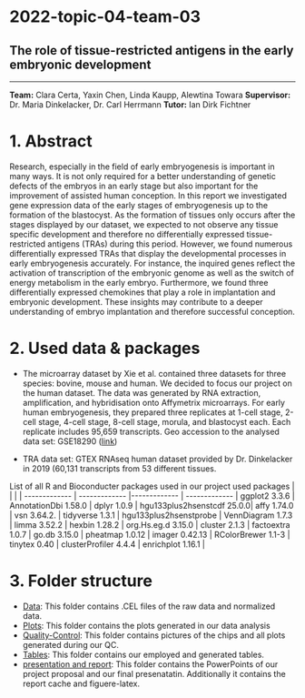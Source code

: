 # 2022-topic-04-team-03
## The role of tissue-restricted antigens in the early embryonic development
-------------  
**Team:** Clara Certa, Yaxin Chen, Linda Kaupp, Alewtina Towara
**Supervisor:** Dr. Maria Dinkelacker, Dr. Carl Herrmann 
**Tutor:** Ian Dirk Fichtner 

# 1. Abstract
Research, especially in the field of early embryogenesis is important in many ways. It is not only required for a better understanding of genetic defects of the embryos in an early stage but also important for the improvement of assisted human conception. In this report we investigated gene expression data of the early stages of embryogenesis up to the formation of the blastocyst. As the formation of tissues only occurs after the stages displayed by our dataset, we expected to not observe any tissue specific development and therefore no differentially expressed tissue-restricted antigens (TRAs) during this period. However, we found numerous differentially expressed TRAs that display the developmental processes in early embryogenesis accurately. For instance, the inquired genes reflect the activation of transcription of the embryonic genome as well as the switch of energy metabolism in the early embryo.
Furthermore, we found three differentially expressed chemokines that play a role in implantation and embryonic development. 
These insights may contribute to a deeper understanding of embryo implantation and therefore successful conception.

# 2. Used data & packages 

* The microarray dataset by Xie et al. contained three datasets for three species: bovine, mouse and human. We decided to focus our project on the human dataset. The data was generated by RNA extraction, amplification, and hybridisation onto Affymetrix microarrays. For early human embryogenesis, they prepared three replicates at 1-cell stage, 2-cell stage, 4-cell stage, 8-cell stage, morula, and blastocyst each. Each replicate includes 95,659 transcripts.
Geo accession to the analysed data set: GSE18290 ([link](https://www.ncbi.nlm.nih.gov/geo/query/acc.cgi?acc=GSE18290))

* TRA data set: GTEX RNAseq human dataset provided by Dr. Dinkelacker in 2019 (60,131 transcripts from 53 different tissues.


List of all R and Bioconducter packages used in our project
used packages      |                      |                 |                            |
-------------      | -------------        |-------------    | -------------              |
ggplot2 3.3.6      | AnnotationDbi 1.58.0 | dplyr 1.0.9     | hgu133plus2hsenstcdf 25.0.0|
affy 1.74.0        | vsn 3.64.2.          | tidyverse 1.3.1 | hgu133plus2hsenstprobe     |
VennDiagram 1.7.3  | limma 3.52.2         | hexbin 1.28.2   | org.Hs.eg.d 3.15.0         |
cluster 2.1.3      | factoextra 1.0.7     | go.db 3.15.0    | pheatmap 1.0.12            |
imager 0.42.13     | RColorBrewer 1.1-3   | tinytex 0.40    | clusterProfiler 4.4.4      |
enrichplot 1.16.1  |

# 3. Folder structure

- [Data](https://github.com/datascience-mobi-2022/2022-topic-04-team-03/tree/main/Data): This folder contains .CEL files of the raw data and normalized data.
- [Plots](https://github.com/datascience-mobi-2022/2022-topic-04-team-03/tree/main/Plots):  This folder contains the plots generated in our data analysis
- [Quality-Control](https://github.com/datascience-mobi-2022/2022-topic-04-team-03/tree/main/Quality-Control): This folder contains pictures of the chips and all plots generated during our QC.
- [Tables](https://github.com/datascience-mobi-2022/2022-topic-04-team-03/tree/main/Tables): This folder contains our employed  and generated tables.
- [presentation and report](https://github.com/datascience-mobi-2022/2022-topic-04-team-03/tree/main/Presentations%20and%20report): This folder contains the PowerPoints of our project proposal and our final presenatatin. Additionally it contains the report cache and figuere-latex.
